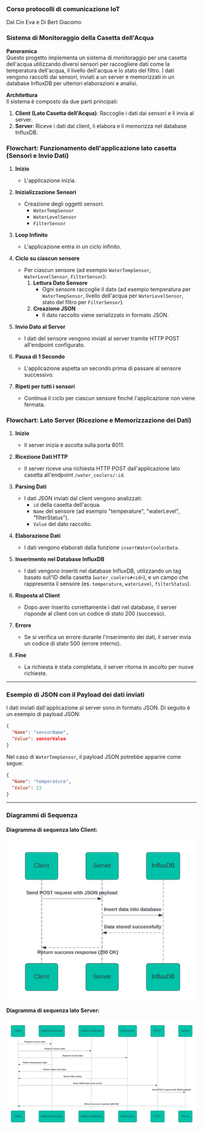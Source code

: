 ### Corso protocolli di comunicazione IoT
Dal Cin Eva e Di Bert Giacomo

### Sistema di Monitoraggio della Casetta dell'Acqua

**Panoramica**  
Questo progetto implementa un sistema di monitoraggio per una casetta dell'acqua utilizzando diversi sensori per raccogliere dati come la temperatura dell'acqua, il livello dell'acqua e lo stato del filtro. I dati vengono raccolti dai sensori, inviati a un server e memorizzati in un database InfluxDB per ulteriori elaborazioni e analisi.

**Architettura**  
Il sistema è composto da due parti principali:

1. **Client (Lato Casetta dell'Acqua)**: Raccoglie i dati dai sensori e li invia al server.
2. **Server**: Riceve i dati dal client, li elabora e li memorizza nel database InfluxDB.

### Flowchart: Funzionamento dell'applicazione lato casetta (Sensori e Invio Dati)

1. **Inizio**  
   - L'applicazione inizia.

2. **Inizializzazione Sensori**  
   - Creazione degli oggetti sensori:
     - `WaterTempSensor`
     - `WaterLevelSensor`
     - `FilterSensor`

3. **Loop Infinito**  
   - L'applicazione entra in un ciclo infinito.

4. **Ciclo su ciascun sensore**  
   - Per ciascun sensore (ad esempio `WaterTempSensor`, `WaterLevelSensor`, `FilterSensor`):
     1. **Lettura Dato Sensore**  
        - Ogni sensore raccoglie il dato (ad esempio temperatura per `WaterTempSensor`, livello dell'acqua per `WaterLevelSensor`, stato del filtro per `FilterSensor`).
     2. **Creazione JSON**  
        - Il dato raccolto viene serializzato in formato JSON.

5. **Invio Dato al Server**  
   - I dati del sensore vengono inviati al server tramite HTTP POST all'endpoint configurato.

6. **Pausa di 1 Secondo**  
   - L'applicazione aspetta un secondo prima di passare al sensore successivo.

7. **Ripeti per tutti i sensori**  
   - Continua il ciclo per ciascun sensore finché l'applicazione non viene fermata.

### Flowchart: Lato Server (Ricezione e Memorizzazione dei Dati)

1. **Inizio**  
   - Il server inizia e ascolta sulla porta 8011.

2. **Ricezione Dati HTTP**  
   - Il server riceve una richiesta HTTP POST dall'applicazione lato casetta all'endpoint `/water_coolers/:id`.

3. **Parsing Dati**  
   - I dati JSON inviati dal client vengono analizzati:
     - `id` della casetta dell'acqua.
     - `Name` del sensore (ad esempio "temperature", "waterLevel", "filterStatus").
     - `Value` del dato raccolto.

4. **Elaborazione Dati**  
   - I dati vengono elaborati dalla funzione `insertWaterCoolerData`.

5. **Inserimento nel Database InfluxDB**  
   - I dati vengono inseriti nel database InfluxDB, utilizzando un tag basato sull'ID della casetta (`water_coolers#<id>`), e un campo che rappresenta il sensore (es. `temperature`, `waterLevel`, `filterStatus`).

6. **Risposta al Client**  
   - Dopo aver inserito correttamente i dati nel database, il server risponde al client con un codice di stato 200 (successo).

7. **Errore**  
   - Se si verifica un errore durante l'inserimento dei dati, il server invia un codice di stato 500 (errore interno).

8. **Fine**  
   - La richiesta è stata completata, il server ritorna in ascolto per nuove richieste.

---

### Esempio di JSON con il Payload dei dati inviati

I dati inviati dall'applicazione al server sono in formato JSON. Di seguito è un esempio di payload JSON:

```json
{
  "Name": "sensorName",
  "Value": sensorValue
}
```

Nel caso di `WaterTempSensor`, il payload JSON potrebbe apparire come segue:

```json
{
  "Name": "temperature",
  "Value": 23
}
```
 
---

### Diagrammi di Sequenza

#### Diagramma di sequenza lato Client:

![Diagramma di sequenza lato Client](client.png)

#### Diagramma di sequenza lato Server:

![Diagramma di sequenza lato Server](server.png)
